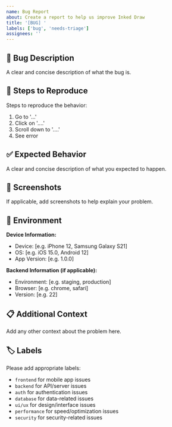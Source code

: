 ```yaml
---
name: Bug Report
about: Create a report to help us improve Inked Draw
title: '[BUG] '
labels: ['bug', 'needs-triage']
assignees: ''
---
```


## 🐛 Bug Description
A clear and concise description of what the bug is.

## 🔄 Steps to Reproduce
Steps to reproduce the behavior:
1. Go to '...'
2. Click on '....'
3. Scroll down to '....'
4. See error

## ✅ Expected Behavior
A clear and concise description of what you expected to happen.

## 📱 Screenshots
If applicable, add screenshots to help explain your problem.

## 🔧 Environment
**Device Information:**
- Device: [e.g. iPhone 12, Samsung Galaxy S21]
- OS: [e.g. iOS 15.0, Android 12]
- App Version: [e.g. 1.0.0]

**Backend Information (if applicable):**
- Environment: [e.g. staging, production]
- Browser: [e.g. chrome, safari]
- Version: [e.g. 22]

## 📋 Additional Context
Add any other context about the problem here.

## 🏷️ Labels
Please add appropriate labels:
- `frontend` for mobile app issues
- `backend` for API/server issues
- `auth` for authentication issues
- `database` for data-related issues
- `ui/ux` for design/interface issues
- `performance` for speed/optimization issues
- `security` for security-related issues

